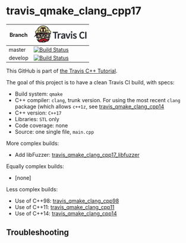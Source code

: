 # travis_qmake_clang_cpp17

Branch|[![Travis CI logo](TravisCI.png)](https://travis-ci.org)
---|---
master|[![Build Status](https://travis-ci.org/richelbilderbeek/travis_qmake_clang_cpp17.svg?branch=master)](https://travis-ci.org/richelbilderbeek/travis_qmake_clang_cpp17)
develop|[![Build Status](https://travis-ci.org/richelbilderbeek/travis_qmake_clang_cpp17.svg?branch=develop)](https://travis-ci.org/richelbilderbeek/travis_qmake_clang_cpp17)

This GitHub is part of [the Travis C++ Tutorial](https://github.com/richelbilderbeek/travis_cpp_tutorial).

The goal of this project is to have a clean Travis CI build, with specs:
 * Build system: `qmake`
 * C++ compiler: `clang`, trunk version. For using the most recent `clang` package (which allows `c++1z`, see [travis_qmake_clang_cpp14](https://www.github.com/richelbilderbeek/travis_qmake_clang_cpp14)
 * C++ version: `C++17`
 * Libraries: `STL` only
 * Code coverage: none
 * Source: one single file, `main.cpp`

More complex builds:

 * Add libFuzzer: [travis_qmake_clang_cpp17_libfuzzer](https://www.github.com/richelbilderbeek/travis_qmake_clang_cpp17_libfuzzer)

Equally complex builds:

 * [none]

Less complex builds:

 * Use of C++98: [travis_qmake_clang_cpp98](https://www.github.com/richelbilderbeek/travis_qmake_clang_cpp98)
 * Use of C++11: [travis_qmake_clang_cpp11](https://www.github.com/richelbilderbeek/travis_qmake_clang_cpp11)
 * Use of C++14: [travis_qmake_clang_cpp14](https://www.github.com/richelbilderbeek/travis_qmake_clang_cpp14)

## Troubleshooting

